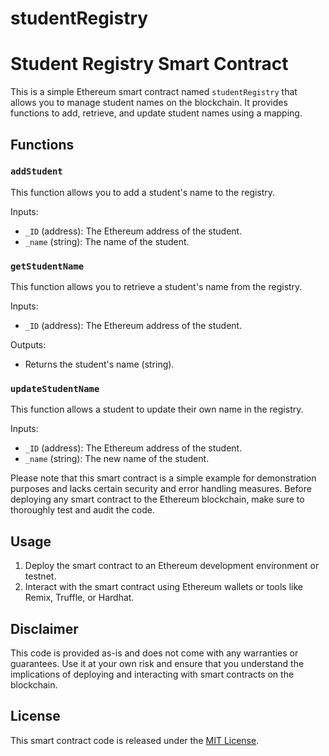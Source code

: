 # studentRegistry
# Student Registry Smart Contract

This is a simple Ethereum smart contract named `studentRegistry` that allows you to manage student names on the blockchain. It provides functions to add, retrieve, and update student names using a mapping.

## Functions

### `addStudent`

This function allows you to add a student's name to the registry.

Inputs:
- `_ID` (address): The Ethereum address of the student.
- `_name` (string): The name of the student.

### `getStudentName`

This function allows you to retrieve a student's name from the registry.

Inputs:
- `_ID` (address): The Ethereum address of the student.

Outputs:
- Returns the student's name (string).

### `updateStudentName`

This function allows a student to update their own name in the registry.

Inputs:
- `_ID` (address): The Ethereum address of the student.
- `_name` (string): The new name of the student.

Please note that this smart contract is a simple example for demonstration purposes and lacks certain security and error handling measures. Before deploying any smart contract to the Ethereum blockchain, make sure to thoroughly test and audit the code.

## Usage

1. Deploy the smart contract to an Ethereum development environment or testnet.
2. Interact with the smart contract using Ethereum wallets or tools like Remix, Truffle, or Hardhat.

## Disclaimer

This code is provided as-is and does not come with any warranties or guarantees. Use it at your own risk and ensure that you understand the implications of deploying and interacting with smart contracts on the blockchain.

## License

This smart contract code is released under the [MIT License](LICENSE).
